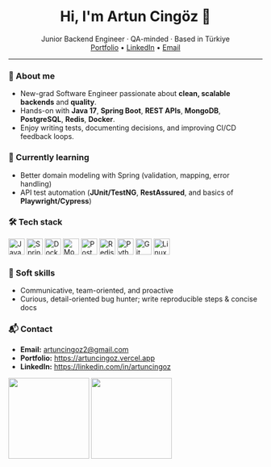 <h1 align="center">Hi, I'm Artun Cingöz 👋</h1>
<p align="center">
Junior Backend Engineer · QA-minded · Based in Türkiye<br/>
<a href="https://artuncingoz.vercel.app" target="_blank">Portfolio</a> •
<a href="https://www.linkedin.com/in/artun-cing%C3%B6z/" target="_blank">LinkedIn</a> •
<a href="mailto:artuncingoz2@gmail.com" target="_blank">Email</a>
</p>

---

### 🚀 About me
- New-grad Software Engineer passionate about **clean, scalable backends** and **quality**.
- Hands-on with **Java 17**, **Spring Boot**, **REST APIs**, **MongoDB**, **PostgreSQL**, **Redis**, **Docker**.
- Enjoy writing tests, documenting decisions, and improving CI/CD feedback loops.

### 🧠 Currently learning
- Better domain modeling with Spring (validation, mapping, error handling)
- API test automation (**JUnit/TestNG**, **RestAssured**, and basics of **Playwright/Cypress**)

### 🛠️ Tech stack
<p>
  <img src="https://cdn.jsdelivr.net/gh/devicons/devicon/icons/java/java-original.svg" height="32" alt="Java"/>
  <img src="https://cdn.jsdelivr.net/gh/devicons/devicon/icons/spring/spring-original.svg" height="32" alt="Spring"/>
  <img src="https://cdn.jsdelivr.net/gh/devicons/devicon/icons/docker/docker-original.svg" height="32" alt="Docker"/>
  <img src="https://cdn.jsdelivr.net/gh/devicons/devicon/icons/mongodb/mongodb-original.svg" height="32" alt="MongoDB"/>
  <img src="https://cdn.jsdelivr.net/gh/devicons/devicon/icons/postgresql/postgresql-original.svg" height="32" alt="PostgreSQL"/>
  <img src="https://cdn.jsdelivr.net/gh/devicons/devicon/icons/redis/redis-original.svg" height="32" alt="Redis"/>
  <img src="https://cdn.jsdelivr.net/gh/devicons/devicon/icons/python/python-original.svg" height="32" alt="Python"/>
  <img src="https://cdn.jsdelivr.net/gh/devicons/devicon/icons/git/git-original.svg" height="32" alt="Git"/>
  <img src="https://cdn.jsdelivr.net/gh/devicons/devicon/icons/linux/linux-original.svg" height="32" alt="Linux"/>
</p>

### 🤝 Soft skills
- Communicative, team-oriented, and proactive
- Curious, detail-oriented bug hunter; write reproducible steps & concise docs

### 📬 Contact
- **Email:** artuncingoz2@gmail.com  
- **Portfolio:** https://artuncingoz.vercel.app  
- **LinkedIn:** https://linkedin.com/in/artuncingoz

<p>
  <img src="https://github-readme-stats.vercel.app/api?username=artuncingoz&show_icons=true" height="160" />
  <img src="https://github-readme-stats.vercel.app/api/top-langs/?username=artuncingoz&layout=compact" height="160" />
</p>
